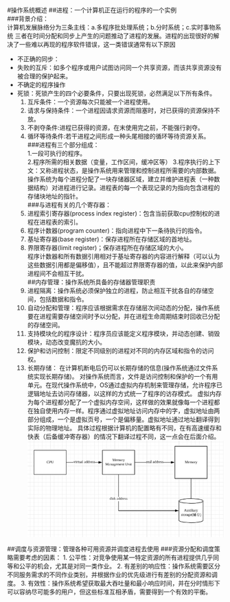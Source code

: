 #操作系统概述
##进程：一个计算机正在运行的程序的一个实例  
###背景介绍：  
计算机发展脉络分为三条主线：a.多程序批处理系统；b.分时系统；c.实时事物系统
三者在时间分配和同步上产生的问题推动了进程的发展。进程的出现很好的解决了一些难以再现的程序软件错误，这一类错误通常有以下原因  
- 不正确的同步：
- 失败的互斥：如多个程序或用户试图访问同一个共享资源，而该共享资源没有被合理的保护起来。
- 不确定的程序操作
- 死锁：死锁产生的四个必要条件，只要出现死锁，必然满足以下所有条件。  
    1. 互斥条件：一个资源每次只能被一个进程使用。  
    2. 请求与保持条件：一个进程因请求资源而阻塞时，对已获得的资源保持不放。  
    3. 不剥夺条件:进程已获得的资源，在末使用完之前，不能强行剥夺。  
    4. 循环等待条件:若干进程之间形成一种头尾相接的循环等待资源关系。  
###进程有三个部分组成：  
    1.一段可执行的程序。  
    2.程序所需的相关数据（变量，工作区间，缓冲区等）
    3.程序执行的上下文：又称进程状态，是操作系统用来管理和控制进程所需要的内部数据。
 操作系统为每个进程分配了一块存储器区域，建立并维护进程表（一种数据结构）对进程进行记录。进程表的每一个表现记录的为指向包含进程的存储块地址的指针。  
###与进程有关的几个寄存器：  
    1. 进程索引寄存器(process index register)：包含当前获取cpu控制权的进程在进程表的索引。  
    2. 程序计数器(program counter)：指向进程中下一条待执行的指令。  
    3. 基址寄存器(base register)：保存进程所在存储区域的首地址。  
    4. 界限寄存器(limit register)；保存进程所在存储区域的大小。  
程序计数器和所有数据引用相对于基址寄存器的内容进行解释（可以认为这些数据引用都是偏移值），且不能超过界限寄存器的值，以此来保护内部进程间不会相互干扰。  
##内存管理：操作系统所具备的存储器管理职责  
    1. 进程隔离：操作系统必须保护独立的进程，防止相互干扰各自的存储空间，包括数据和指令。
    2. 自动分配和管理：程序应该根据需求在存储层次间动态的分配，操作系统要在进程需要存储空间时予以分配，并在进程生命周期结束时回收已分配的存储空间。  
    3. 支持模块化的程序设计：程序员应该能定义程序模块，并动态创建、销毁模块，动态改变魔抗的大小。  
    4. 保护和访问控制：限定不同级别的进程对不同的内存区域和指令的访问权。
    5. 长期存储： 在计算机断电后仍可以长期存储的信息(操作系统通过文件系统实现长期存储)。
对操作系统而言，文件是访问控制和保护的一个有用单元。在现代操作系统中，OS通过虚拟内存机制来管理存储，允许程序已逻辑地址去访问存储器，以这样的方式统一了程序的访存模式。
虚拟内存为每个进程都分配了一个虚拟内存空间，这样做的效果就像每一个进程都在独自使用内存一样。程序通过虚拟地址访问内存中的字，虚拟地址由两部分组成，一个是虚拟页号，一个是偏移量。虚拟地址通过地址翻译得到实际的物理地址。
具体过程根据计算机的配置略有不同，在有高速缓存和快表（后备缓冲寄存器）的情况下翻译过程不同，这一点会在后面介绍。  
![虚拟内存寻址](/picture/virtualSeekAddress.PNG)  

##调度与资源管理：管理各种可用资源并调度进程去使用
###资源分配和调度策略需要考虑的因素：
	1. 公平性：对竞争使用某一特定资源的所有进程提供几乎同等和公平的机会，尤其是对同一类作业。
	2. 有差别的响应性：操作系统需要区分不同服务需求的不同作业类别，并根据作业的优先级进行有差别的分配资源和调度。
	3. 有效性：操作系统希望获取最大吞吐量和最小响应时间，并在分时情形下可以容纳尽可能多的用户，但这些标准互相矛盾，需要得到一个有效的平衡。
	

